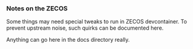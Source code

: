 ### Notes on the ZECOS

Some things may need special tweaks to run in ZECOS devcontainer.
To prevent upstream noise, such quirks can be documented here.

Anything can go here in the docs directory really.
